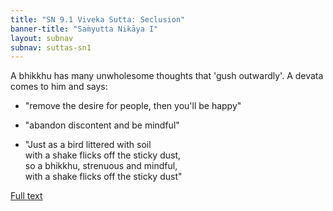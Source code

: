 ```yaml
---
title: "SN 9.1 Viveka Sutta: Seclusion"
banner-title: "Saṁyutta Nikāya I" 
layout: subnav 
subnav: suttas-sn1
---
```


A bhikkhu has many unwholesome thoughts that 'gush outwardly'. A devata comes to him and says:

- "remove the desire for people, then you'll be happy"

- "abandon discontent and be mindful"  

- "Just as a  bird littered with soil  
with a shake flicks off the sticky dust,  
so a bhikkhu, strenuous and mindful,  
with a shake flicks off the sticky dust"


[Full text](https://www.dhammatalks.org/suttas/SN/SN9_1.html)
